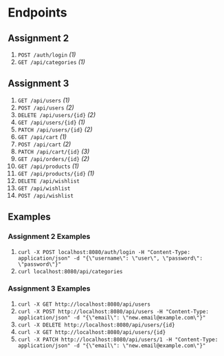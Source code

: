 # Endpoints

## Assignment 2

1. `POST /auth/login` *(1)*
2. `GET /api/categories` *(1)*

## Assignment 3

1. `GET /api/users` *(1)*
2. `POST /api/users` *(2)*
3. `DELETE /api/users/{id}` *(2)*
4. `GET /api/users/{id}` *(1)*
5. `PATCH /api/users/{id}` *(2)*
6. `GET /api/cart` *(1)*
7. `POST /api/cart` *(2)*
8. `PATCH /api/cart/{id}` *(3)*
9. `GET /api/orders/{id}` *(2)*
10. `GET /api/products` *(1)*
11. `GET /api/products/{id}` *(1)*
12. `DELETE /api/wishlist`
13. `GET /api/wishlist`
14. `POST /api/wishlist`

## Examples

### Assignment 2 Examples

1. `curl -X POST localhost:8080/auth/login -H "Content-Type: application/json" -d "{\"username\": \"user\", \"password\": \"password\"}"`
2. `curl localhost:8080/api/categories`

### Assignment 3 Examples

1. `curl -X GET http://localhost:8080/api/users`
2. `curl -X POST http://localhost:8080/api/users -H "Content-Type: application/json" -d "{\"email\": \"new.email@example.com\"}"`
3. `curl -X DELETE http://localhost:8080/api/users/{id}`
4. `curl -X GET http://localhost:8080/api/users/{id}`
5. `curl -X PATCH http://localhost:8080/api/users/1 -H "Content-Type: application/json" -d "{\"email\": \"new.email@example.com\"}"`
